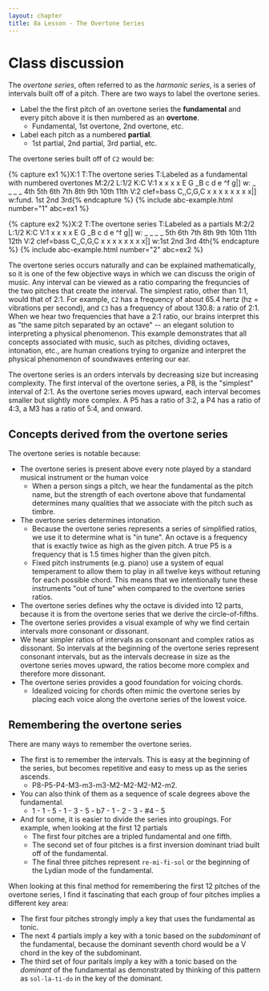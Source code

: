 ```yaml
---
layout: chapter
title: 8a Lesson - The Overtone Series
---
```


# Class discussion

The *overtone series*, often referred to as the *harmonic series*, is a series of intervals built off of a pitch. There are two ways to label the overtone series. 
- Label the the first pitch of an overtone series the **fundamental** and every pitch above it is then numbered as an **overtone**.
  - Fundamental, 1st overtone, 2nd overtone, etc.
- Label each pitch as a numbered **partial**.
  - 1st partial, 2nd partial, 3rd partial, etc.

The overtone series built off of `C2` would be:

{% capture ex1 %}X:1
T:The overtone series
T:Labeled as a fundamental with numbered overtones
M:2/2
L:1/2
K:C
V:1
x x x x E G _B c d e ^f g|]
w: _ _ _ _ 4th 5th 6th 7th 8th 9th 10th 11th
V:2 clef=bass
C,,C,G,C x x x x x x x x|]
w:fund. 1st 2nd 3rd{% endcapture %}
{% include abc-example.html number="1" abc=ex1 %}

{% capture ex2 %}X:2
T:The overtone series
T:Labeled as a partials
M:2/2
L:1/2
K:C
V:1
x x x x E G _B c d e ^f g|]
w: _ _ _ _ 5th 6th 7th 8th 9th 10th 11th 12th
V:2 clef=bass
C,,C,G,C x x x x x x x x|]
w:1st 2nd 3rd 4th{% endcapture %}
{% include abc-example.html number="2" abc=ex2 %}

The overtone series occurs naturally and can be explained mathematically, so it is one of the few objective ways in which we can discuss the origin of music. Any interval can be viewed as a ratio comparing the frequncies of the two pitches that create the interval. The simplest ratio, other than 1:1, would that of 2:1. For example, `C2` has a frequency of about 65.4 hertz (hz = vibrations per second), and `C3` has a frequency of about 130.8: a ratio of 2:1. When we hear two frequencies that have a 2:1 ratio, our brains interpret this as "the same pitch separated by an octave" -- an elegant solution to interpreting a physical phenomenon. This example demonstrates that all concepts associated with music, such as pitches, dividing octaves, intonation, etc., are human creations trying to organize and interpret the physical phenomenon of soundwaves entering our ear.

The overtone series is an orders intervals by decreasing size but increasing complexity. The first interval of the overtone series, a P8, is the "simplest" interval of 2:1. As the overtone series moves upward, each interval becomes smaller but slightly more complex. A P5 has a ratio of 3:2, a P4 has a ratio of 4:3, a M3 has a ratio of 5:4, and onward. 

## Concepts derived from the overtone series

The overtone series is notable because:
- The overtone series is present above every note played by a standard musical instrument or the human voice
  - When a person sings a pitch, we hear the fundamental as the pitch name, but the strength of each overtone above that fundamental determines many qualities that we associate with the pitch such as timbre.
- The overtone series determines intonation.
  - Because the overtone series represents a series of simplified ratios, we use it to determine what is "in tune". An octave is a frequency that is exactly twice as high as the given pitch. A true P5 is a frequency that is 1.5 times higher than the given pitch.
  - Fixed pitch instruments (e.g. piano) use a system of equal temperament to allow them to play in all twelve keys without retuning for each possible chord. This means that we intentionally tune these instruments "out of tune" when compared to the overtone series ratios.
- The overtone series defines why the octave is divided into 12 parts, because it is from the overtone series that we derive the circle-of-fifths.
- The overtone series provides a visual example of why we find certain intervals more consonant or dissonant. 
- We hear simpler ratios of intervals as consonant and complex ratios as dissonant. So intervals at the beginning of the overtone series represent consonant intervals, but as the intervals decrease in size as the overtone series moves upward, the ratios become more complex and therefore more dissonant.
- The overtone series provides a good foundation for voicing chords.
  - Idealized voicing for chords often mimic the overtone series by placing each voice along the overtone series of the lowest voice.

## Remembering the overtone series

There are many ways to remember the overtone series.
- The first is to remember the intervals. This is easy at the beginning of the series, but becomes repetitive and easy to mess up as the series ascends.
  - P8-P5-P4-M3-m3-m3-M2-M2-M2-M2-m2.
- You can also think of them as a sequence of scale degrees above the fundamental.
  - 1 - 1 - 5 - 1 - 3 - 5 - b7 - 1 - 2 - 3 - #4 - 5
- And for some, it is easier to divide the series into groupings. For example, when looking at the first 12 partials
  - The first four pitches are a tripled fundamental and one fifth. 
  - The second set of four pitches is a first inversion dominant triad built off of the fundamental. 
  - The final three pitches represent `re-mi-fi-sol` or the beginning of the Lydian mode of the fundamental.

When looking at this final method for remembering the first 12 pitches of the overtone series, I find it fascinating that each group of four pitches implies a different key area:
- The first four pitches strongly imply a key that uses the fundamental as tonic.
- The next 4 partials imply a key with a tonic based on the *subdominant* of the fundamental, because the dominant seventh chord would be a V chord in the key of the subdominant.
- The third set of four paritals imply a key with a tonic based on the *dominant* of the fundamental as demonstrated by thinking of this pattern as `sol-la-ti-do` in the key of the dominant.